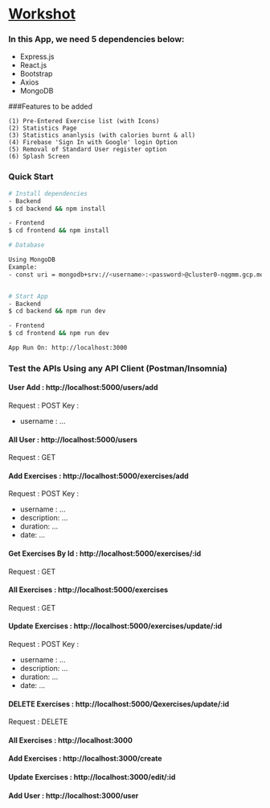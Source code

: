 # [Workshot](https://mern-exercises-tracker.herokuapp.com/)

### In this App, we need 5 dependencies below:

- Express.js
- React.js
- Bootstrap
- Axios
- MongoDB

###Features to be added 
```
(1) Pre-Entered Exercise list (with Icons)
(2) Statistics Page
(3) Statistics ananlysis (with calories burnt & all)
(4) Firebase 'Sign In with Google' login Option
(5) Removal of Standard User register option
(6) Splash Screen
```
### Quick Start

```bash
# Install dependencies
- Backend
$ cd backend && npm install

- Frontend
$ cd frontend && npm install

# Database

Using MongoDB
Example: 
- const uri = mongodb+srv://<username>:<password>@cluster0-nqgmm.gcp.mongodb.net/test?retryWrites=true&w=majority


# Start App
- Backend
$ cd backend && npm run dev

- Frontend
$ cd frontend && npm run dev

App Run On: http://localhost:3000

```

### Test the APIs Using any API Client (Postman/Insomnia)

#### User Add : http://localhost:5000/users/add
Request : POST
Key :
  - username : ...
#### All User : http://localhost:5000/users
Request : GET
#### Add Exercises : http://localhost:5000/exercises/add
Request : POST
Key :
  - username : ...
  - description: ...
  - duration: ...
  - date: ...
#### Get Exercises By Id  : http://localhost:5000/exercises/:id
Request : GET
#### All Exercises  : http://localhost:5000/exercises
Request : GET
#### Update Exercises  : http://localhost:5000/exercises/update/:id
Request : POST
Key :
  - username : ...
  - description: ...
  - duration: ...
  - date: ...
#### DELETE Exercises  : http://localhost:5000/Qexercises/update/:id
Request : DELETE
#### All Exercises  : http://localhost:3000
  #### Add Exercises  : http://localhost:3000/create
  #### Update Exercises  : http://localhost:3000/edit/:id
  #### Add User  : http://localhost:3000/user


